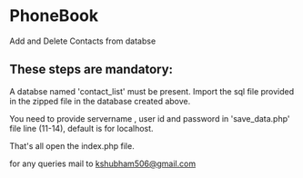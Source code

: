 # PhoneBook
Add and Delete Contacts from databse

These steps are mandatory:
---------------------------------------
A databse named  'contact_list' must be present.
Import the sql file provided in the zipped file in the database created above.

You need to provide servername , user id and password in 'save_data.php' file line (11-14), default is for localhost.

That's all open the index.php file.


for any queries mail to kshubham506@gmail.com
